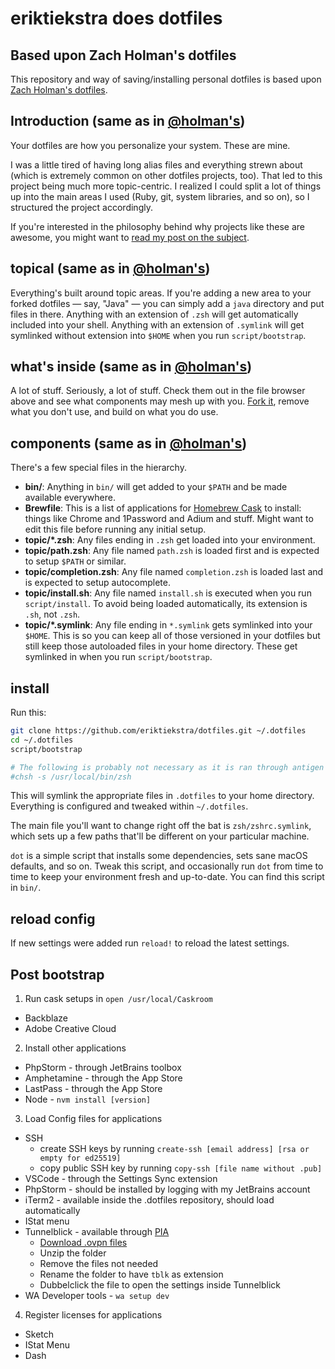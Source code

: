 # eriktiekstra does dotfiles

## Based upon Zach Holman's dotfiles

This repository and way of saving/installing personal dotfiles is based upon [Zach Holman's dotfiles](https://github.com/holman/dotfiles).

## Introduction (same as in [@holman's](https://github.com/holman/dotfiles))

Your dotfiles are how you personalize your system. These are mine.

I was a little tired of having long alias files and everything strewn about (which is extremely common on other dotfiles projects, too). That led to this project being much more topic-centric. I realized I could split a lot of things up into the main areas I used (Ruby, git, system libraries, and so on), so I structured the project accordingly.

If you're interested in the philosophy behind why projects like these are awesome, you might want to [read my post on the subject](http://zachholman.com/2010/08/dotfiles-are-meant-to-be-forked/).

## topical (same as in [@holman's](https://github.com/holman/dotfiles))

Everything's built around topic areas. If you're adding a new area to your forked dotfiles — say, "Java" — you can simply add a `java` directory and put files in there. Anything with an extension of `.zsh` will get automatically included into your shell. Anything with an extension of `.symlink` will get symlinked without extension into `$HOME` when you run `script/bootstrap`.

## what's inside (same as in [@holman's](https://github.com/holman/dotfiles))

A lot of stuff. Seriously, a lot of stuff. Check them out in the file browser above and see what components may mesh up with you. [Fork it](https://github.com/holman/dotfiles/fork), remove what you don't use, and build on what you do use.

## components (same as in [@holman's](https://github.com/holman/dotfiles))

There's a few special files in the hierarchy.

- **bin/**: Anything in `bin/` will get added to your `$PATH` and be made available everywhere.
- **Brewfile**: This is a list of applications for [Homebrew Cask](https://caskroom.github.io) to install: things like Chrome and 1Password and Adium and stuff. Might want to edit this file before running any initial setup.
- **topic/\*.zsh**: Any files ending in `.zsh` get loaded into your environment.
- **topic/path.zsh**: Any file named `path.zsh` is loaded first and is expected to setup `$PATH` or similar.
- **topic/completion.zsh**: Any file named `completion.zsh` is loaded last and is expected to setup autocomplete.
- **topic/install.sh**: Any file named `install.sh` is executed when you run `script/install`. To avoid being loaded automatically, its extension is `.sh`, not `.zsh`.
- **topic/\*.symlink**: Any file ending in `*.symlink` gets symlinked into your `$HOME`. This is so you can keep all of those versioned in your dotfiles but still keep those autoloaded files in your home directory. These get symlinked in when you run `script/bootstrap`.

## install

Run this:

```sh
git clone https://github.com/eriktiekstra/dotfiles.git ~/.dotfiles
cd ~/.dotfiles
script/bootstrap

# The following is probably not necessary as it is ran through antigen
#chsh -s /usr/local/bin/zsh
```

This will symlink the appropriate files in `.dotfiles` to your home directory. Everything is configured and tweaked within `~/.dotfiles`.

The main file you'll want to change right off the bat is `zsh/zshrc.symlink`, which sets up a few paths that'll be different on your particular machine.

`dot` is a simple script that installs some dependencies, sets sane macOS defaults, and so on. Tweak this script, and occasionally run `dot` from time to time to keep your environment fresh and up-to-date. You can find this script in `bin/`.

## reload config

If new settings were added run `reload!` to reload the latest settings.

## Post bootstrap

1. Run cask setups in `open /usr/local/Caskroom`

- Backblaze
- Adobe Creative Cloud

2. Install other applications

- PhpStorm - through JetBrains toolbox
- Amphetamine - through the App Store
- LastPass - through the App Store
- Node - `nvm install [version]`

3. Load Config files for applications

- SSH
  - create SSH keys by running `create-ssh [email address] [rsa or empty for ed25519]`
  - copy public SSH key by running `copy-ssh [file name without .pub]`
- VSCode - through the Settings Sync extension
- PhpStorm - should be installed by logging with my JetBrains account
- iTerm2 - available inside the .dotfiles repository, should load automatically
- IStat menu
- Tunnelblick - available through [PIA](https://www.privateinternetaccess.com/pages/client-support/osx-openvpn-tunnelblick)
  - [Download .ovpn files](https://www.privateinternetaccess.com/openvpn/openvpn.zip)
  - Unzip the folder
  - Remove the files not needed
  - Rename the folder to have `tblk` as extension
  - Dubbelclick the file to open the settings inside Tunnelblick
- WA Developer tools - `wa setup dev`

4. Register licenses for applications

- Sketch
- IStat Menu
- Dash
